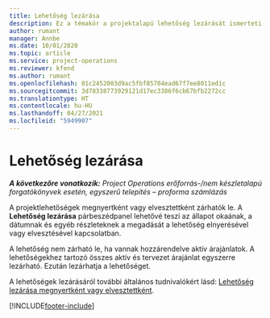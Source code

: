```yaml
---
title: Lehetőség lezárása
description: Ez a témakör a projektalapú lehetőség lezárását ismerteti.
author: rumant
manager: Annbe
ms.date: 10/01/2020
ms.topic: article
ms.service: project-operations
ms.reviewer: kfend
ms.author: rumant
ms.openlocfilehash: 01c2452003d9ac5fbf85704ead67f7ee8011ed1c
ms.sourcegitcommit: 3d78338773929121d17ec3386f6cb67bfb2272cc
ms.translationtype: HT
ms.contentlocale: hu-HU
ms.lasthandoff: 04/27/2021
ms.locfileid: "5949907"
---
```

# <a name="close-an-opportunity"></a>Lehetőség lezárása

_**A következőre vonatkozik:** Project Operations erőforrás-/nem készletalapú forgatókönyvek esetén, egyszerű telepítés – proforma számlázás_

A projektlehetőségek megnyertként vagy elvesztettként zárhatók le. A **Lehetőség lezárása** párbeszédpanel lehetővé teszi az állapot okaának, a dátumnak és egyéb részleteknek a megadását a lehetőség elnyerésével vagy elvesztésével kapcsolatban.

A lehetőség nem zárható le, ha vannak hozzárendelve aktív árajánlatok. A lehetőségekhez tartozó összes aktív és tervezet árajánlat egyszerre lezárható. Ezután lezárhatja a lehetőséget.

A lehetőségek lezárásáról további általános tudnivalókért lásd: [Lehetőség lezárása megnyertként vagy elvesztettként](/dynamics365/sales-enterprise/close-opportunity-won-lost-sales).


[!INCLUDE[footer-include](../includes/footer-banner.md)]